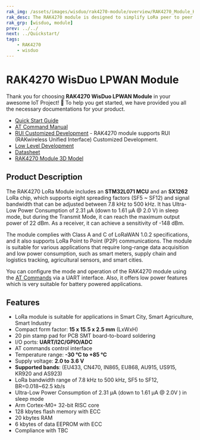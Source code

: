```yaml
---
rak_img: /assets/images/wisduo/rak4270-module/overview/RAK4270_Module_Home.png
rak_desc: The RAK4270 module is designed to simplify LoRa peer to peer and LoRaWAN communication. he module is suitable for various applications that require long range data acquisition and low power consumption, such as smart meters, agricultural sensors, and smart cities.
rak_grp: [wisduo, module]
prev: ../../
next: ../Quickstart/
tags:
    - RAK4270
    - wisduo
---
```


# RAK4270 WisDuo LPWAN Module

Thank you for choosing **RAK4270 WisDuo LPWAN Module** in your awesome IoT Project! 🎉 To help you get started, we have provided you all the necessary documentations for your product.

- [Quick Start Guide](/Product-Categories/WisDuo/RAK4270-Module/Quickstart/)
- [AT Command Manual](/Product-Categories/WisDuo/RAK4270-Module/AT-Command-Manual/)
- <a href="/RUI/" target="_blank">RUI Customized Development</a> - RAK4270 module supports RUI (RAKwireless Unified Interface) Customized Development.
- [Low Level Development](/Product-Categories/WisDuo/RAK4270-Module/Low-Level-Development/)
- [Datasheet](/Product-Categories/WisDuo/RAK4270-Module/Datasheet/)
- [RAK4270 Module 3D Model](https://downloads.rakwireless.com/3D_File/WisDuo/PWB-RAK4270.stp)
## Product Description

The RAK4270 LoRa Module includes an **STM32L071 MCU** and an **SX1262** LoRa chip, which supports eight spreading factors (SF5 ~ SF12) and signal bandwidth that can be adjusted between 7.8&nbsp;kHz to 500&nbsp;kHz. It has Ultra-Low Power Consumption of 2.31&nbsp;μA (down to 1.61&nbsp;μA @ 2.0&nbsp;V) in sleep mode, but during the Transmit Mode, it can reach the maximum output power of 22&nbsp;dBm. As a receiver, it can achieve a sensitivity of -148&nbsp;dBm.

The module complies with Class A and C of LoRaWAN 1.0.2 specifications, and it also supports LoRa Point to Point (P2P) communications. The module is suitable for various applications that require long-range data acquisition and low power consumption, such as smart meters, supply chain and logistics tracking, agricultural sensors, and smart cities.

You can configure the mode and operation of the RAK4270 module using the [AT Commands](/Product-Categories/WisDuo/RAK4270-Module/AT-Command-Manual/) via a UART interface. Also, it offers low power features which is very suitable for battery powered applications.

## Features

- LoRa module is suitable for applications in Smart City, Smart Agriculture, Smart Industry
- Compact form factor: **15 x 15.5 x 2.5&nbsp;mm** (LxWxH)
- 20 pin stamp pad for PCB SMT board-to-board soldering
- I/O ports: **UART/I2C/GPIO/ADC**
- AT commands control interface
- Temperature range: **-30&nbsp;°C to +85&nbsp;°C**
- Supply voltage: **2.0 to 3.6&nbsp;V**
- **Supported bands**: (EU433, CN470, IN865, EU868, AU915, US915, KR920 and AS923)
- LoRa bandwidth range of 7.8&nbsp;kHz to 500&nbsp;kHz, SF5 to SF12, BR=0.018~62.5&nbsp;kb/s
- Ultra-Low Power Consumption of 2.31&nbsp;μA (down to 1.61&nbsp;μA @ 2.0V&nbsp;) in sleep mode
- Arm Cortex-M0+ 32-bit RISC core
- 128&nbsp;kbytes flash memory with ECC
- 20&nbsp;kbytes RAM
- 6&nbsp;kbytes of data EEPROM with ECC
- Compliance with TBC
